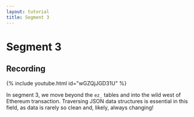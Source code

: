 ```yaml
---
layout: tutorial
title: Segment 3
---
```


# Segment 3

## Recording

{% include youtube.html id="wGZQjJGD31U" %}

In segment 3, we move beyond the `ez_` tables and into the wild west of Ethereum transaction. Traversing JSON data structures is essential in this field, as data is rarely so clean and, likely, always changing!
